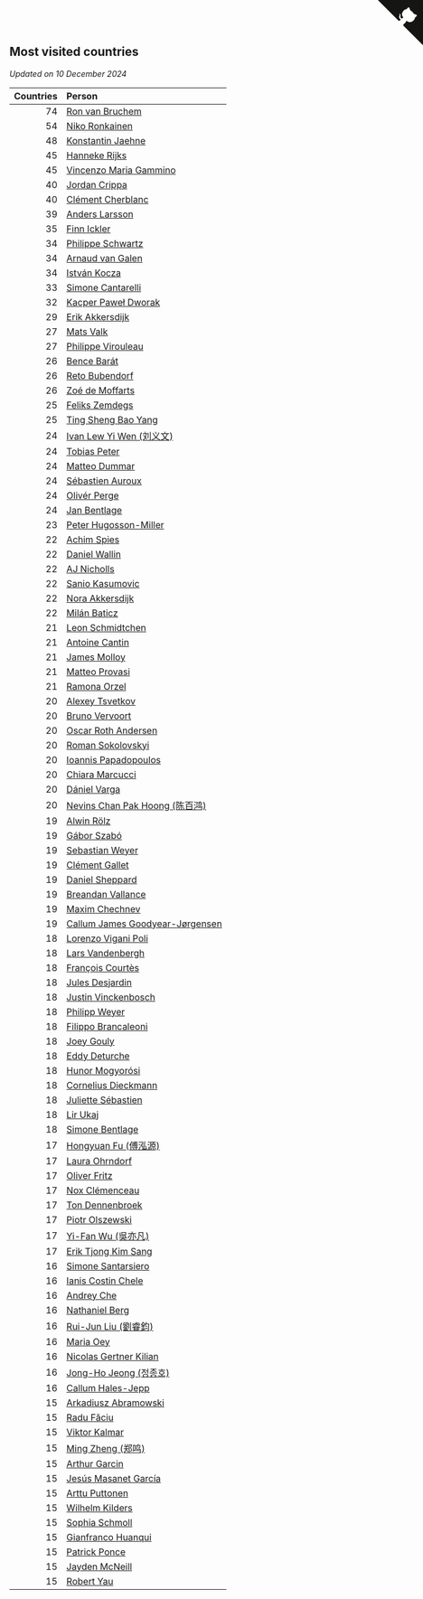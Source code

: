## Most visited countries

*Updated on 10 December 2024*

| Countries | Person |
| ---: | :--- |
| 74 | [Ron van Bruchem](https://www.worldcubeassociation.org/persons/2003BRUC01) |
| 54 | [Niko Ronkainen](https://www.worldcubeassociation.org/persons/2010RONK01) |
| 48 | [Konstantin Jaehne](https://www.worldcubeassociation.org/persons/2015JAEH01) |
| 45 | [Hanneke Rijks](https://www.worldcubeassociation.org/persons/2008RIJK01) |
| 45 | [Vincenzo Maria Gammino](https://www.worldcubeassociation.org/persons/2016GAMM01) |
| 40 | [Jordan Crippa](https://www.worldcubeassociation.org/persons/2019CRIP01) |
| 40 | [Clément Cherblanc](https://www.worldcubeassociation.org/persons/2014CHER05) |
| 39 | [Anders Larsson](https://www.worldcubeassociation.org/persons/2003LARS01) |
| 35 | [Finn Ickler](https://www.worldcubeassociation.org/persons/2012ICKL01) |
| 34 | [Philippe Schwartz](https://www.worldcubeassociation.org/persons/2018SCHW02) |
| 34 | [Arnaud van Galen](https://www.worldcubeassociation.org/persons/2006GALE01) |
| 34 | [István Kocza](https://www.worldcubeassociation.org/persons/2005KOCZ01) |
| 33 | [Simone Cantarelli](https://www.worldcubeassociation.org/persons/2012CANT02) |
| 32 | [Kacper Paweł Dworak](https://www.worldcubeassociation.org/persons/2020DWOR01) |
| 29 | [Erik Akkersdijk](https://www.worldcubeassociation.org/persons/2005AKKE01) |
| 27 | [Mats Valk](https://www.worldcubeassociation.org/persons/2007VALK01) |
| 27 | [Philippe Virouleau](https://www.worldcubeassociation.org/persons/2008VIRO01) |
| 26 | [Bence Barát](https://www.worldcubeassociation.org/persons/2008BARA01) |
| 26 | [Reto Bubendorf](https://www.worldcubeassociation.org/persons/2012BUBE01) |
| 26 | [Zoé de Moffarts](https://www.worldcubeassociation.org/persons/2010MOFF02) |
| 25 | [Feliks Zemdegs](https://www.worldcubeassociation.org/persons/2009ZEMD01) |
| 25 | [Ting Sheng Bao Yang](https://www.worldcubeassociation.org/persons/2008BAOY01) |
| 24 | [Ivan Lew Yi Wen (刘义文)](https://www.worldcubeassociation.org/persons/2012WENI01) |
| 24 | [Tobias Peter](https://www.worldcubeassociation.org/persons/2014PETE03) |
| 24 | [Matteo Dummar](https://www.worldcubeassociation.org/persons/2017DUMM01) |
| 24 | [Sébastien Auroux](https://www.worldcubeassociation.org/persons/2008AURO01) |
| 24 | [Olivér Perge](https://www.worldcubeassociation.org/persons/2007PERG01) |
| 24 | [Jan Bentlage](https://www.worldcubeassociation.org/persons/2010BENT01) |
| 23 | [Peter Hugosson-Miller](https://www.worldcubeassociation.org/persons/2021HUGO01) |
| 22 | [Achim Spies](https://www.worldcubeassociation.org/persons/2021SPIE01) |
| 22 | [Daniel Wallin](https://www.worldcubeassociation.org/persons/2013WALL03) |
| 22 | [AJ Nicholls](https://www.worldcubeassociation.org/persons/2015NICH04) |
| 22 | [Sanio Kasumovic](https://www.worldcubeassociation.org/persons/2009KASU01) |
| 22 | [Nora Akkersdijk](https://www.worldcubeassociation.org/persons/2009CHRI03) |
| 22 | [Milán Baticz](https://www.worldcubeassociation.org/persons/2005BATI01) |
| 21 | [Leon Schmidtchen](https://www.worldcubeassociation.org/persons/2010SCHM01) |
| 21 | [Antoine Cantin](https://www.worldcubeassociation.org/persons/2010CANT02) |
| 21 | [James Molloy](https://www.worldcubeassociation.org/persons/2011MOLL01) |
| 21 | [Matteo Provasi](https://www.worldcubeassociation.org/persons/2009PROV01) |
| 21 | [Ramona Orzel](https://www.worldcubeassociation.org/persons/2019ORZE03) |
| 20 | [Alexey Tsvetkov](https://www.worldcubeassociation.org/persons/2017TSVE02) |
| 20 | [Bruno Vervoort](https://www.worldcubeassociation.org/persons/2011VERV01) |
| 20 | [Oscar Roth Andersen](https://www.worldcubeassociation.org/persons/2008ANDE02) |
| 20 | [Roman Sokolovskyi](https://www.worldcubeassociation.org/persons/2021SOKO03) |
| 20 | [Ioannis Papadopoulos](https://www.worldcubeassociation.org/persons/2013PAPA01) |
| 20 | [Chiara Marcucci](https://www.worldcubeassociation.org/persons/2021MARC03) |
| 20 | [Dániel Varga](https://www.worldcubeassociation.org/persons/2008VARG01) |
| 20 | [Nevins Chan Pak Hoong (陈百鸿)](https://www.worldcubeassociation.org/persons/2010CHAN20) |
| 19 | [Alwin Rölz](https://www.worldcubeassociation.org/persons/2016ROLZ01) |
| 19 | [Gábor Szabó](https://www.worldcubeassociation.org/persons/2005SZAB02) |
| 19 | [Sebastian Weyer](https://www.worldcubeassociation.org/persons/2010WEYE02) |
| 19 | [Clément Gallet](https://www.worldcubeassociation.org/persons/2004GALL02) |
| 19 | [Daniel Sheppard](https://www.worldcubeassociation.org/persons/2009SHEP01) |
| 19 | [Breandan Vallance](https://www.worldcubeassociation.org/persons/2007VALL01) |
| 19 | [Maxim Chechnev](https://www.worldcubeassociation.org/persons/2011CHEC01) |
| 19 | [Callum James Goodyear-Jørgensen](https://www.worldcubeassociation.org/persons/2012GOOD02) |
| 18 | [Lorenzo Vigani Poli](https://www.worldcubeassociation.org/persons/2007POLI01) |
| 18 | [Lars Vandenbergh](https://www.worldcubeassociation.org/persons/2003VAND01) |
| 18 | [François Courtès](https://www.worldcubeassociation.org/persons/2008COUR01) |
| 18 | [Jules Desjardin](https://www.worldcubeassociation.org/persons/2010DESJ01) |
| 18 | [Justin Vinckenbosch](https://www.worldcubeassociation.org/persons/2016VINC03) |
| 18 | [Philipp Weyer](https://www.worldcubeassociation.org/persons/2010WEYE01) |
| 18 | [Filippo Brancaleoni](https://www.worldcubeassociation.org/persons/2008BRAN01) |
| 18 | [Joey Gouly](https://www.worldcubeassociation.org/persons/2007GOUL01) |
| 18 | [Eddy Deturche](https://www.worldcubeassociation.org/persons/2014DETU01) |
| 18 | [Hunor Mogyorósi](https://www.worldcubeassociation.org/persons/2015MOGY01) |
| 18 | [Cornelius Dieckmann](https://www.worldcubeassociation.org/persons/2009DIEC01) |
| 18 | [Juliette Sébastien](https://www.worldcubeassociation.org/persons/2014SEBA01) |
| 18 | [Lir Ukaj](https://www.worldcubeassociation.org/persons/2016UKAJ01) |
| 18 | [Simone Bentlage](https://www.worldcubeassociation.org/persons/2014OHLE01) |
| 17 | [Hongyuan Fu (傅泓源)](https://www.worldcubeassociation.org/persons/2017FUHO01) |
| 17 | [Laura Ohrndorf](https://www.worldcubeassociation.org/persons/2009OHRN01) |
| 17 | [Oliver Fritz](https://www.worldcubeassociation.org/persons/2014FRIT02) |
| 17 | [Nox Clémenceau](https://www.worldcubeassociation.org/persons/2015CLEM03) |
| 17 | [Ton Dennenbroek](https://www.worldcubeassociation.org/persons/2003DENN01) |
| 17 | [Piotr Olszewski](https://www.worldcubeassociation.org/persons/2013OLSZ02) |
| 17 | [Yi-Fan Wu (吳亦凡)](https://www.worldcubeassociation.org/persons/2010WUIF01) |
| 17 | [Erik Tjong Kim Sang](https://www.worldcubeassociation.org/persons/2018SANG01) |
| 16 | [Simone Santarsiero](https://www.worldcubeassociation.org/persons/2009SANT01) |
| 16 | [Ianis Costin Chele](https://www.worldcubeassociation.org/persons/2021CHEL01) |
| 16 | [Andrey Che](https://www.worldcubeassociation.org/persons/2015CHEA01) |
| 16 | [Nathaniel Berg](https://www.worldcubeassociation.org/persons/2012BERG04) |
| 16 | [Rui-Jun Liu (劉睿鈞)](https://www.worldcubeassociation.org/persons/2011LIUR02) |
| 16 | [Maria Oey](https://www.worldcubeassociation.org/persons/2007OEYM01) |
| 16 | [Nicolas Gertner Kilian](https://www.worldcubeassociation.org/persons/2013GERT01) |
| 16 | [Jong-Ho Jeong (정종호)](https://www.worldcubeassociation.org/persons/2008JONG03) |
| 16 | [Callum Hales-Jepp](https://www.worldcubeassociation.org/persons/2012HALE01) |
| 15 | [Arkadiusz Abramowski](https://www.worldcubeassociation.org/persons/2014ABRA01) |
| 15 | [Radu Făciu](https://www.worldcubeassociation.org/persons/2009FACI01) |
| 15 | [Viktor Kalmar](https://www.worldcubeassociation.org/persons/2011KALM01) |
| 15 | [Ming Zheng (郑鸣)](https://www.worldcubeassociation.org/persons/2009ZHEN11) |
| 15 | [Arthur Garcin](https://www.worldcubeassociation.org/persons/2014GARC27) |
| 15 | [Jesús Masanet García](https://www.worldcubeassociation.org/persons/2004MASA01) |
| 15 | [Arttu Puttonen](https://www.worldcubeassociation.org/persons/2016PUTT01) |
| 15 | [Wilhelm Kilders](https://www.worldcubeassociation.org/persons/2010KILD02) |
| 15 | [Sophia Schmoll](https://www.worldcubeassociation.org/persons/2018SCHM05) |
| 15 | [Gianfranco Huanqui](https://www.worldcubeassociation.org/persons/2013HUAN29) |
| 15 | [Patrick Ponce](https://www.worldcubeassociation.org/persons/2012PONC02) |
| 15 | [Jayden McNeill](https://www.worldcubeassociation.org/persons/2012MCNE01) |
| 15 | [Robert Yau](https://www.worldcubeassociation.org/persons/2009YAUR01) |


<a href="https://github.com/jonatanklosko/wca_statistics" class="github-corner" aria-label="View source on Github"><svg width="80" height="80" viewBox="0 0 250 250" style="fill:#151513; color:#fff; position: absolute; top: 0; border: 0; right: 0;" aria-hidden="true"><path d="M0,0 L115,115 L130,115 L142,142 L250,250 L250,0 Z"></path><path d="M128.3,109.0 C113.8,99.7 119.0,89.6 119.0,89.6 C122.0,82.7 120.5,78.6 120.5,78.6 C119.2,72.0 123.4,76.3 123.4,76.3 C127.3,80.9 125.5,87.3 125.5,87.3 C122.9,97.6 130.6,101.9 134.4,103.2" fill="currentColor" style="transform-origin: 130px 106px;" class="octo-arm"></path><path d="M115.0,115.0 C114.9,115.1 118.7,116.5 119.8,115.4 L133.7,101.6 C136.9,99.2 139.9,98.4 142.2,98.6 C133.8,88.0 127.5,74.4 143.8,58.0 C148.5,53.4 154.0,51.2 159.7,51.0 C160.3,49.4 163.2,43.6 171.4,40.1 C171.4,40.1 176.1,42.5 178.8,56.2 C183.1,58.6 187.2,61.8 190.9,65.4 C194.5,69.0 197.7,73.2 200.1,77.6 C213.8,80.2 216.3,84.9 216.3,84.9 C212.7,93.1 206.9,96.0 205.4,96.6 C205.1,102.4 203.0,107.8 198.3,112.5 C181.9,128.9 168.3,122.5 157.7,114.1 C157.9,116.9 156.7,120.9 152.7,124.9 L141.0,136.5 C139.8,137.7 141.6,141.9 141.8,141.8 Z" fill="currentColor" class="octo-body"></path></svg></a><style>.github-corner:hover .octo-arm{animation:octocat-wave 560ms ease-in-out}@keyframes octocat-wave{0%,100%{transform:rotate(0)}20%,60%{transform:rotate(-25deg)}40%,80%{transform:rotate(10deg)}}@media (max-width:500px){.github-corner:hover .octo-arm{animation:none}.github-corner .octo-arm{animation:octocat-wave 560ms ease-in-out}}</style>
